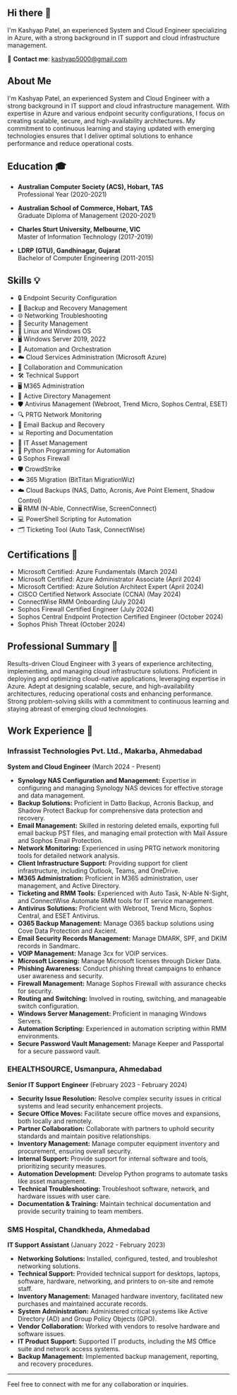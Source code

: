 ## Hi there 👋

I'm Kashyap Patel, an experienced System and Cloud Engineer specializing in Azure, with a strong background in IT support and cloud infrastructure management.

📧 **Contact me**: kashyap5000@gmail.com

## About Me

I'm Kashyap Patel, an experienced System and Cloud Engineer with a strong background in IT support and cloud infrastructure management. With expertise in Azure and various endpoint security configurations, I focus on creating scalable, secure, and high-availability architectures. My commitment to continuous learning and staying updated with emerging technologies ensures that I deliver optimal solutions to enhance performance and reduce operational costs.

## Education 🎓

- **Australian Computer Society (ACS), Hobart, TAS**  
  Professional Year (2020-2021)

- **Australian School of Commerce, Hobart, TAS**  
  Graduate Diploma of Management (2020-2021)

- **Charles Sturt University, Melbourne, VIC**  
  Master of Information Technology (2017-2019)

- **LDRP (GTU), Gandhinagar, Gujarat**  
  Bachelor of Computer Engineering (2011-2015)

## Skills 💡

- 🔒 Endpoint Security Configuration
- 💾 Backup and Recovery Management
- 🌐 Networking Troubleshooting
- 🔐 Security Management
- 🐧 Linux and Windows OS
- 🖥️ Windows Server 2019, 2022
- 🤖 Automation and Orchestration
- ☁️ Cloud Services Administration (Microsoft Azure)
- 🤝 Collaboration and Communication
- 🛠️ Technical Support
- 🖥️ M365 Administration
- 🔧 Active Directory Management
- 🛡️ Antivirus Management (Webroot, Trend Micro, Sophos Central, ESET)
- 🔍 PRTG Network Monitoring
- 📧 Email Backup and Recovery
- 📊 Reporting and Documentation
- 🔄 IT Asset Management
- 🐍 Python Programming for Automation
- 🔒 Sophos Firewall
- 🛡️ CrowdStrike
- ☁️ 365 Migration (BitTitan MigrationWiz)
- ☁️ Cloud Backups (NAS, Datto, Acronis, Ave Point Element, Shadow Control)
- 🖥️ RMM (N-Able, ConnectWise, ScreenConnect)
- 💻 PowerShell Scripting for Automation
- 🗂️ Ticketing Tool (Auto Task, ConnectWise)

## Certifications 📜

- Microsoft Certified: Azure Fundamentals (March 2024)
- Microsoft Certified: Azure Administrator Associate (April 2024)
- Microsoft Certified: Azure Solution Architect Expert (April 2024)
- CISCO Certified Network Associate (CCNA) (May 2024)
- ConnectWise RMM Onboarding (July 2024)
- Sophos Firewall Certified Engineer (July 2024)
- Sophos Central Endpoint Protection Certified Engineer (October 2024)
- Sophos Phish Threat (October 2024)

## Professional Summary 📝

Results-driven Cloud Engineer with 3 years of experience architecting, implementing, and managing cloud infrastructure solutions. Proficient in deploying and optimizing cloud-native applications, leveraging expertise in Azure. Adept at designing scalable, secure, and high-availability architectures, reducing operational costs and enhancing performance. Strong problem-solving skills with a commitment to continuous learning and staying abreast of emerging cloud technologies.

## Work Experience 💼

### Infrassist Technologies Pvt. Ltd., Makarba, Ahmedabad  
**System and Cloud Engineer** (March 2024 - Present)

- **Synology NAS Configuration and Management:** Expertise in configuring and managing Synology NAS devices for effective storage and data management.
- **Backup Solutions:** Proficient in Datto Backup, Acronis Backup, and Shadow Protect Backup for comprehensive data protection and recovery.
- **Email Management:** Skilled in restoring deleted emails, exporting full email backup PST files, and managing email protection with Mail Assure and Sophos Email Protection.
- **Network Monitoring:** Experienced in using PRTG network monitoring tools for detailed network analysis.
- **Client Infrastructure Support:** Providing support for client infrastructure, including Outlook, Teams, and OneDrive.
- **M365 Administration:** Proficient in M365 administration, user management, and Active Directory.
- **Ticketing and RMM Tools:** Experienced with Auto Task, N-Able N-Sight, and ConnectWise Automate RMM tools for IT service management.
- **Antivirus Solutions:** Proficient with Webroot, Trend Micro, Sophos Central, and ESET Antivirus.
- **O365 Backup Management:** Manage O365 backup solutions using Cove Data Protection and Axcient.
- **Email Security Records Management:** Manage DMARK, SPF, and DKIM records in Sandmarc.
- **VOIP Management:** Manage 3cx for VOIP services.
- **Microsoft Licensing:** Manage Microsoft licenses through Dicker Data.
- **Phishing Awareness:** Conduct phishing threat campaigns to enhance user awareness and security.
- **Firewall Management:** Manage Sophos Firewall with assurance checks for security.
- **Routing and Switching:** Involved in routing, switching, and manageable switch configuration.
- **Windows Server Management:** Proficient in managing Windows Servers.
- **Automation Scripting:** Experienced in automation scripting within RMM environments.
- **Secure Password Vault Management:** Manage Keeper and Passportal for a secure password vault.


### EHEALTHSOURCE, Usmanpura, Ahmedabad  
**Senior IT Support Engineer** (February 2023 - February 2024)

- **Security Issue Resolution:** Resolve complex security issues in critical systems and lead security enhancement projects.
- **Secure Office Moves:** Facilitate secure office moves and expansions, both locally and remotely.
- **Partner Collaboration:** Collaborate with partners to uphold security standards and maintain positive relationships.
- **Inventory Management:** Manage computer equipment inventory and procurement, ensuring overall security.
- **Internal Support:** Provide support for internal software and tools, prioritizing security measures.
- **Automation Development:** Develop Python programs to automate tasks like asset management.
- **Technical Troubleshooting:** Troubleshoot software, network, and hardware issues with user care.
- **Documentation & Training:** Maintain technical documentation and provide security training to team members.


### SMS Hospital, Chandkheda, Ahmedabad  
**IT Support Assistant** (January 2022 - February 2023)

- **Networking Solutions:** Installed, configured, tested, and troubleshot networking solutions.
- **Technical Support:** Provided technical support for desktops, laptops, software, hardware, networking, and printers to on-site and remote staff.
- **Inventory Management:** Managed hardware inventory, facilitated new purchases and maintained accurate records.
- **System Administration:** Administered critical systems like Active Directory (AD) and Group Policy Objects (GPO).
- **Vendor Collaboration:** Worked with vendors to resolve hardware and software issues.
- **IT Product Support:** Supported IT products, including the MS Office suite and network access systems.
- **Backup Management:** Implemented backup management, reporting, and recovery procedures.

---

Feel free to connect with me for any collaboration or inquiries.
